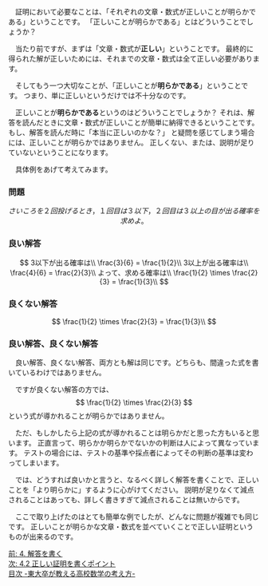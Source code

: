 <!--
4.1 証明（解答）の書き方 -東大卒が教える高校数学の考え方-
-->

　証明において必要なことは、「それぞれの文章・数式が正しいことが明らかである」ということです。
「正しいことが明らかである」とはどういうことでしょうか？

　当たり前ですが、まずは「文章・数式が**正しい**」ということです。
最終的に得られた解が正しいためには、それまでの文章・数式は全て正しい必要があります。

　そしてもう一つ大切なことが、「正しいことが**明らかである**」ということです。
つまり、単に正しいというだけでは不十分なのです。

　正しいことが**明らかである**というのはどういうことでしょうか？
それは、解答を読んだときに文章・数式が正しいことが簡単に納得できるということです。
もし、解答を読んだ時に「本当に正しいのかな？」 と疑問を感じてしまう場合には、正しいことが明らかではありません。
正しくない、または、説明が足りていないということになります。

　具体例をあげて考えてみます。

### 問題

$$
さいころを２回投げるとき，１回目は３以下，２回目は３以上の目が出る確率を求めよ。
$$

### 良い解答

$$
3以下が出る確率は\\
\frac{3}{6} = \frac{1}{2}\\
3以上が出る確率は\\
\frac{4}{6} = \frac{2}{3}\\
よって、求める確率は\\
\frac{1}{2} \times \frac{2}{3} = \frac{1}{3}\\
$$

### 良くない解答

$$
\frac{1}{2} \times \frac{2}{3} = \frac{1}{3}\\
$$

### 良い解答、良くない解答
　良い解答、良くない解答、両方とも解は同じです。どちらも、間違った式を書いているわけではありません。

　ですが良くない解答の方では、
$$
\frac{1}{2} \times \frac{2}{3}
$$
という式が導かれることが明らかではありません。

　ただ、もしかしたら上記の式が導かれることは明らかだと思った方もいると思います。
正直言って、明らかか明らかでないかの判断は人によって異なっています。
テストの場合には、テストの基準や採点者によってその判断の基準は変わってしまいます。

　では、どうすれば良いかと言うと、なるべく詳しく解答を書くことで、正しいことを「より明らかに」するように心がけてください。
説明が足りなくて減点されることはあっても、詳しく書きすぎて減点されることは無いからです。

　ここで取り上げたのはとても簡単な例でしたが、どんなに問題が複雑でも同じです。
正しいことが明らかな文章・数式を並べていくことで正しい証明というものが出来るのです。

[前: 4. 解答を書く](http://tarukosu.hatenablog.com/entry/2016/07/25/203416)    
[次: 4.2 正しい証明を書くポイント](http://tarukosu.hatenablog.com/entry/2016/09/23/140848)  
[目次 -東大卒が教える高校数学の考え方-](http://tarukosu.hatenablog.com/entry/2016/07/08/123511)  


